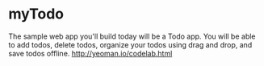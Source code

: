 # myTodo 
The sample web app you'll build today will be a Todo app. You will be able to add todos, delete todos, organize your todos using drag and drop, and save todos offline.
http://yeoman.io/codelab.html
